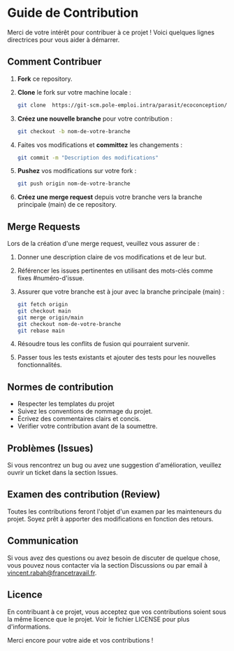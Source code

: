 # Guide de Contribution

Merci de votre intérêt pour contribuer à ce projet ! Voici quelques lignes directrices pour vous aider à démarrer.

## Comment Contribuer

1. **Fork** ce repository.
2. **Clone** le fork sur votre machine locale :

    ```bash
    git clone  https://git-scm.pole-emploi.intra/parasit/ecoconception/referentiel-opensource
    ```

3. **Créez une nouvelle branche** pour votre contribution :

    ```bash
    git checkout -b nom-de-votre-branche
    ```

4. Faites vos modifications et **committez** les changements :

    ```bash
    git commit -m "Description des modifications"
    ```

5. **Pushez** vos modifications sur votre fork :

    ```bash
    git push origin nom-de-votre-branche
    ```

6. **Créez une merge request** depuis votre branche vers la branche principale (main) de ce repository.

## Merge Requests

Lors de la création d'une merge request, veuillez vous assurer de :

1. Donner une description claire de vos modifications et de leur but.
2. Référencer les issues pertinentes en utilisant des mots-clés comme fixes #numéro-d'issue.
3. Assurer que votre branche est à jour avec la branche principale (main) :

    ```bash
    git fetch origin
    git checkout main
    git merge origin/main
    git checkout nom-de-votre-branche
    git rebase main
    ```

4. Résoudre tous les conflits de fusion qui pourraient survenir.
5. Passer tous les tests existants et ajouter des tests pour les nouvelles fonctionnalités.

## Normes de contribution

- Respecter les templates du projet
- Suivez les conventions de nommage du projet.
- Écrivez des commentaires clairs et concis.
- Verifier votre contribution avant de la soumettre.

## Problèmes (Issues)

Si vous rencontrez un bug ou avez une suggestion d'amélioration, veuillez ouvrir un ticket dans la section Issues.

## Examen des contribution (Review)

Toutes les contributions feront l'objet d'un examen par les mainteneurs du projet. Soyez prêt à apporter des modifications en fonction des retours.

## Communication

Si vous avez des questions ou avez besoin de discuter de quelque chose, vous pouvez nous contacter via la section Discussions ou par email à <vincent.rabah@francetravail.fr>.

## Licence

En contribuant à ce projet, vous acceptez que vos contributions soient sous la même licence que le projet. Voir le fichier LICENSE pour plus d'informations.

Merci encore pour votre aide et vos contributions !
